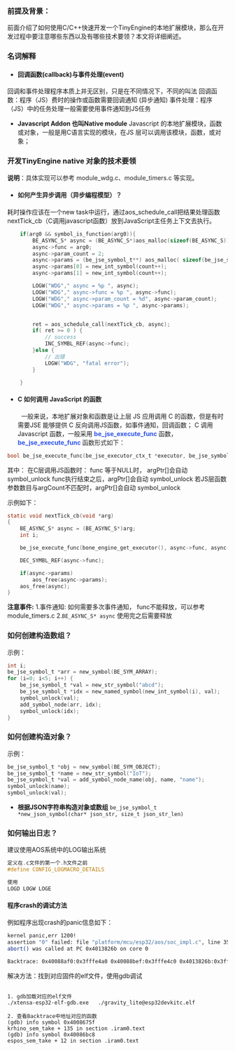 ### 前提及背景：
前面介绍了如何使用C/C++快速开发一个TinyEngine的本地扩展模块，那么在开发过程中要注意哪些东西以及有哪些技术要领？本文将详细阐述。

### 名词解释
* #### 回调函数(callback)与事件处理(event)
回调和事件处理程序本质上并无区别，只是在不同情况下，不同的叫法
回调函数：程序（JS）费时的操作或函数需要回调通知 (异步通知)
事件处理：程序（JS）中的任务处理一般需要使用事件通知到JS任务
* __Javascript Addon 也叫Native module__
Javascript 的本地扩展模块，函数或对象，一般是用C语言实现的模块，在JS 层可以调用该模块，函数，或对象；

### 开发TinyEngine native 对象的技术要领
__说明__：<span data-type="color" style="color:#262626">具体实现可以参考 module_wdg.c、module_timers.c 等实现。</span>
* #### __<span data-type="color" style="color:#262626">如何产生异步调用（异步编程模型）？</span>__
耗时操作应该在一个new task中运行，通过aos\_schedule\_call把结果处理函数nextTick\_cb（C调用javascript函数）放到JavaScript主任务上下文去执行。
```c
    if(arg0 && symbol_is_function(arg0)){
        BE_ASYNC_S* async = (BE_ASYNC_S*)aos_malloc(sizeof(BE_ASYNC_S));
        async->func = arg0;
        async->param_count = 2;
        async->params = (be_jse_symbol_t**) aos_malloc( sizeof(be_jse_symbol_t*) * async->param_count);
        async->params[0] = new_int_symbol(count++);
        async->params[1] = new_int_symbol(count++);

        LOGW("WDG"," async = %p ", async);
        LOGW("WDG"," async->func = %p ", async->func);
        LOGW("WDG"," async->param_count = %d", async->param_count);
        LOGW("WDG"," async->params = %p ", async->params);


        ret = aos_schedule_call(nextTick_cb, async);
        if( ret >= 0 ) {
            // success
            INC_SYMBL_REF(async->func);
        }else {
            // 出错
            LOGW("WDG", "fatal error");
        }

    }

```
#### 
* #### __<span data-type="color" style="color:#262626">C 如何调用 JavaScript 的函数</span>__
       一般来说，本地扩展对象和函数是让上层 JS 应用调用 C 的函数，但是有时需要JSE 能够提供 C 反向调用JS函数，如事件通知，回调函数；
C 调用 Javascript 函数，一般采用 <strong><span data-type="color" style="color:#2F54EB">be_jse_execute_func</span></strong><strong> </strong>函数，__<span data-type="color" style="color:#2F54EB">be_jse_execute_func </span>__<span data-type="color" style="color:#262626">函数形式如下：</span>
```c
bool be_jse_execute_func(be_jse_executor_ctx_t *executor, be_jse_symbol_t *func, int argCount, be_jse_symbol_t **argPtr);
```
其中：
在C层调用JS函数时：
func 等于NULL时， argPtr[]会自动 symbol\_unlock
func执行结束之后，argPtr[]会自动 symbol\_unlock
若JS层函数参数数目与argCount不匹配时，argPtr[]会自动 symbol\_unlock

示例如下：
```c
static void nextTick_cb(void *arg)
{
    BE_ASYNC_S* async = (BE_ASYNC_S*)arg;
    int i;

    be_jse_execute_func(bone_engine_get_executor(), async->func, async->param_count, async->params);

    DEC_SYMBL_REF(async->func);

    if(async->params)
        aos_free(async->params);
    aos_free(async);
}
```

__注意事件:__
1.事件通知:
如何需要多次事件通知， func不能释放，可以参考module\_timers.c
2.`BE_ASYNC_S* async` 使用完之后需要释放

### <span data-type="color" style="color:#262626">如何创建构造数组？</span>
示例：
```c
int i;
be_jse_symbol_t *arr = new_symbol(BE_SYM_ARRAY);
for (i=0; i<5; i++) {
    be_jse_symbol_t *val = new_str_symbol("abcd");
    be_jse_symbol_t *idx = new_named_symbol(new_int_symbol(i), val);
    symbol_unlock(val);
    add_symbol_node(arr, idx);
    symbol_unlock(idx);
}
```

### <span data-type="color" style="color:#262626">如何创建构造对象？</span>
示例：
```c
be_jse_symbol_t *obj = new_symbol(BE_SYM_OBJECT);
be_jse_symbol_t *name = new_str_symbol("IoT");
be_jse_symbol_t *val = add_symbol_node_name(obj, name, "name");
symbol_unlock(name);
symbol_unlock(val);
```

* __根据JSON字符串构造对象或数组__
`be_jse_symbol_t *new_json_symbol(char* json_str, size_t json_str_len)`

### <span data-type="color" style="color:#262626">如何输出日志？</span>
建议使用AOS系统中的LOG输出系统
```c
定义在.c文件的第一个.h文件之前
#define CONFIG_LOGMACRO_DETAILS

使用
LOGD LOGW LOGE
```

#### __程序crash的调试方法__
例如程序出现crash的panic信息如下：
```bash
kernel panic,err 1200!
assertion "0" failed: file "platform/mcu/esp32/aos/soc_impl.c", line 35, function: soc_err_proc
abort() was called at PC 0x4013826b on core 0

Backtrace: 0x40088af0:0x3fffe4a0 0x40088bef:0x3fffe4c0 0x4013826b:0x3fffe4e0 0x4008b2c1:0x3fffe510 0x400859bd:0x3fffe530 0x40084706:0x3fffe550 0x4008b985:0x3fffe570 0x4008b962:0x3fffe590 0x400862cc:0x3fffe5b0 0x4008675f:0x3fffe5d0 0x40086bc8:0x3fffe5f0 0x400d3bee:0x3fffe610 0x400d3e82:0x3fffe640 0x400d26fb:0x3fffe660 0x40089f4e:0x3fffe6b0 0x401152a9:0x3fffe6e0 0x4011deec:0x3fffe700
```
解决方法：找到对应固件的elf文件，使用gdb调试
```plain

1. gdb加载对应的elf文件
./xtensa-esp32-elf-gdb.exe   ./gravity_lite@esp32devkitc.elf

2. 查看Backtrace中地址对应的函数
(gdb) info symbol 0x4008675f
krhino_sem_take + 135 in section .iram0.text
(gdb) info symbol 0x40086bc8
espos_sem_take + 12 in section .iram0.text
```


## 


 